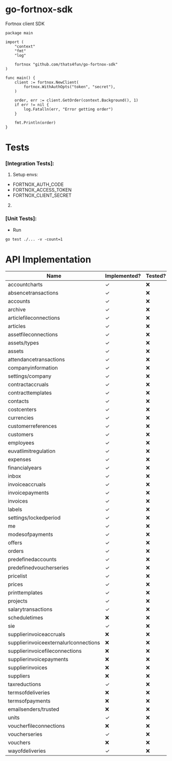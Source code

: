 # go-fortnox-sdk

Fortnox client SDK

```
package main

import (
	"context"
	"fmt"
	"log"

	fortnox "github.com/thats4fun/go-fortnox-sdk"
)

func main() {
	client := fortnox.NewClient(
		fortnox.WithAuthOpts("token", "secret"),
	)

	order, err := client.GetOrder(context.Background(), 1)
	if err != nil {
		log.Fatalln(err, "Error getting order")
	}

	fmt.Println(order)
}

```

# Tests

### [Integration Tests]:

1. Setup envs:

- FORTNOX_AUTH_CODE
- FORTNOX_ACCESS_TOKEN
- FORTNOX_CLIENT_SECRET

2.

### [Unit Tests]:

- Run

```
go test ./... -v -count=1
```

# API Implementation

| Name                           | Implemented? | Tested?   | 
|--------------------------------|------------|-----------| 
| accountcharts                  | ✓          | ❌         |  
| absencetransactions            | ✓          | ❌         |   
| accounts                       | ✓          | ❌         |  
| archive                        | ✓          | ❌         |  
| articlefileconnections         | ✓          | ❌         |  
| articles                       | ✓          | ❌         |  
| assetfileconnections           | ✓          | ❌         |  
| assets/types                   | ✓          | ❌         |  
| assets                         | ✓          | ❌         |  
| attendancetransactions         | ✓          | ❌         |  
| companyinformation             | ✓          | ❌         |  
| settings/company               | ✓          | ❌         |  
| contractaccruals               | ✓          | ❌         |  
| contracttemplates              | ✓          | ❌         |  
| contacts                       | ✓          | ❌         |  
| costcenters                    | ✓          | ❌         |  
| currencies                     | ✓          | ❌         |  
| customerreferences             | ✓          | ❌         |  
| customers                      | ✓          | ❌         |  
| employees                      | ✓          | ❌         |  
| euvatlimitregulation           | ✓          | ❌         |  
| expenses                       | ✓          | ❌         |  
| financialyears                 | ✓          | ❌         |  
| inbox                          | ✓          | ❌         |  
| invoiceaccruals                | ✓          | ❌         |  
| invoicepayments                | ✓          | ❌         |  
| invoices                       | ✓          | ❌         |  
| labels                         | ✓          | ❌         |  
| settings/lockedperiod          | ✓          | ❌         |  
| me                             | ✓          | ❌         |  
| modesofpayments                | ✓          | ❌         |  
| offers                         | ✓          | ❌         |  
| orders                         | ✓          | ❌         |  
| predefinedaccounts             | ✓          | ❌         |  
| predefinedvoucherseries        | ✓          | ❌         |  
| pricelist                      | ✓          | ❌         |  
| prices                         | ✓          | ❌         |  
| printtemplates                 | ✓          | ❌         |  
| projects                       | ✓          | ❌         |  
| salarytransactions             | ✓          | ❌         |  
| scheduletimes                  | ❌          | ❌         |  
| sie                            | ✓           | ❌         |  
| supplierinvoiceaccruals        | ❌          | ❌         |  
| supplierinvoiceexternalurlconnections | ❌          | ❌         |  
| supplierinvoicefileconnections | ❌          | ❌         |  
| supplierinvoicepayments        | ❌          | ❌         |  
| supplierinvoices               | ❌          | ❌         |  
| suppliers                      | ❌          | ❌         |  
| taxreductions                  | ✓           | ❌         |  
| termsofdeliveries              | ❌          | ❌         |  
| termsofpayments                | ❌          | ❌         |  
| emailsenders/trusted           | ❌          | ❌         |  
| units                          | ✓          | ❌         |  
| voucherfileconnections         | ❌          | ❌         |  
| voucherseries                  | ✓          | ❌         |  
| vouchers                       | ❌          | ❌         |  
| wayofdeliveries                | ✓          | ❌         |  
